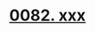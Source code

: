 # [0082. xxx](https://github.com/Tdahuyou/react/tree/main/0082.%20xxx)

<!-- region:toc -->

<!-- endregion:toc -->
